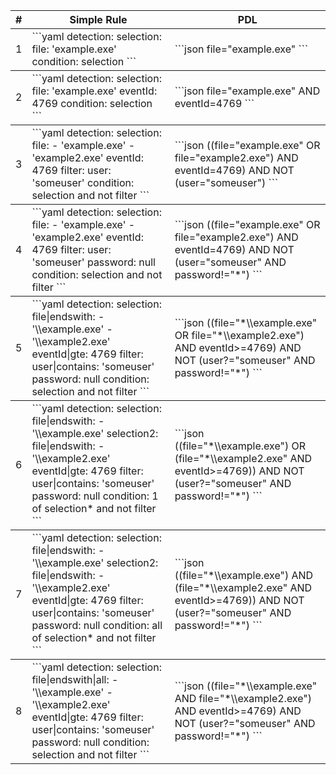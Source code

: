 
<table>
  <thead>
    <tr>
      <th style="text-align: center;" scope="col">#</th>
      <th style="text-align: center;" scope="col">Simple Rule</th>
      <th style="text-align: center;" scope="col">PDL</th>
    </tr>
  </thead>
  <tbody>
    <tr>
      <td class="align-middle" style="text-align: center;">
        1
      </td>
      <td class="align-middle">
        ```yaml
        detection:
            selection:
                file: 'example.exe'
            condition: selection
        ```
      </td>
      <td class="align-middle">
        ```json
        file="example.exe"
        ```
      </td>
    </tr>
  </tbody>
  <tbody>
    <tr>
      <td class="align-middle" style="text-align: center;">
        2
      </td>
      <td class="align-middle">
        ```yaml
        detection:
            selection:
                file: 'example.exe'
                eventId: 4769
            condition: selection
        ```
      </td>
      <td class="align-middle">
        ```json
        file="example.exe" AND eventId=4769
        ```
      </td>
    </tr>
  </tbody>
   <tbody>
    <tr>
      <td class="align-middle" style="text-align: center;">
        3
      </td>
      <td class="align-middle">
        ```yaml
        detection:
            selection:
                file: 
                    - 'example.exe'
                    - 'example2.exe'
                eventId: 4769
            filter:
                user: 'someuser'
            condition: selection and not filter
        ```
      </td>
      <td class="align-middle">
        ```json
        ((file="example.exe" OR file="example2.exe") AND eventId=4769) AND NOT (user="someuser")
        ```
      </td>
    </tr>
  </tbody>   
   <tbody>
    <tr>
      <td class="align-middle" style="text-align: center;">
        4
      </td>
      <td class="align-middle">
        ```yaml
        detection:
            selection:
                file: 
                    - 'example.exe'
                    - 'example2.exe'
                eventId: 4769
            filter:
                user: 'someuser'
                password: null
            condition: selection and not filter
        ```
      </td>
      <td class="align-middle">
        ```json
        ((file="example.exe" OR file="example2.exe") AND eventId=4769) AND NOT (user="someuser" AND password!="*")
        ```
      </td>
    </tr>
  </tbody>   
   <tbody>
    <tr>
      <td class="align-middle" style="text-align: center;">
        5
      </td>
      <td class="align-middle">
        ```yaml
        detection:
            selection:
                file|endswith: 
                    - '\\example.exe'
                    - '\\example2.exe'
                eventId|gte: 4769
            filter:
                user|contains: 'someuser'
                password: null
            condition: selection and not filter
        ```
      </td>
      <td class="align-middle">
        ```json
        ((file="*\\example.exe" OR file="*\\example2.exe") AND eventId>=4769) AND NOT (user?="someuser" AND password!="*")
        ```
      </td>
    </tr>
  </tbody>   
   <tbody>
    <tr>
      <td class="align-middle" style="text-align: center;">
        6
      </td>
      <td class="align-middle">
        ```yaml
        detection:
            selection:
                file|endswith: 
                    - '\\example.exe'
            selection2:
                file|endswith: 
                    - '\\example2.exe'
                eventId|gte: 4769
            filter:
                user|contains: 'someuser'
                password: null
            condition: 1 of selection* and not filter
        ```
      </td>
      <td class="align-middle">
        ```json
        ((file="*\\example.exe") OR (file="*\\example2.exe" AND eventId>=4769)) AND NOT (user?="someuser" AND password!="*")
        ```
      </td>
    </tr>
  </tbody>  
   <tbody>
    <tr>
      <td class="align-middle" style="text-align: center;">
        7
      </td>
      <td class="align-middle">
        ```yaml
        detection:
            selection:
                file|endswith: 
                    - '\\example.exe'
            selection2:
                file|endswith: 
                    - '\\example2.exe'
                eventId|gte: 4769
            filter:
                user|contains: 'someuser'
                password: null
            condition: all of selection* and not filter
        ```
      </td>
      <td class="align-middle">
        ```json
        ((file="*\\example.exe") AND (file="*\\example2.exe" AND eventId>=4769)) AND NOT (user?="someuser" AND password!="*")
        ```
      </td>
    </tr>
  </tbody>
   <tbody>
    <tr>
      <td class="align-middle" style="text-align: center;">
        8
      </td>
      <td class="align-middle">
        ```yaml
        detection:
            selection:
                file|endswith|all: 
                    - '\\example.exe'
                    - '\\example2.exe'
                eventId|gte: 4769
            filter:
                user|contains: 'someuser'
                password: null
            condition: selection and not filter
        ```
      </td>
      <td class="align-middle">
        ```json
        ((file="*\\example.exe" AND file="*\\example2.exe") AND eventId>=4769) AND NOT (user?="someuser" AND password!="*")
        ```
      </td>
    </tr>
  </tbody>     
</table>